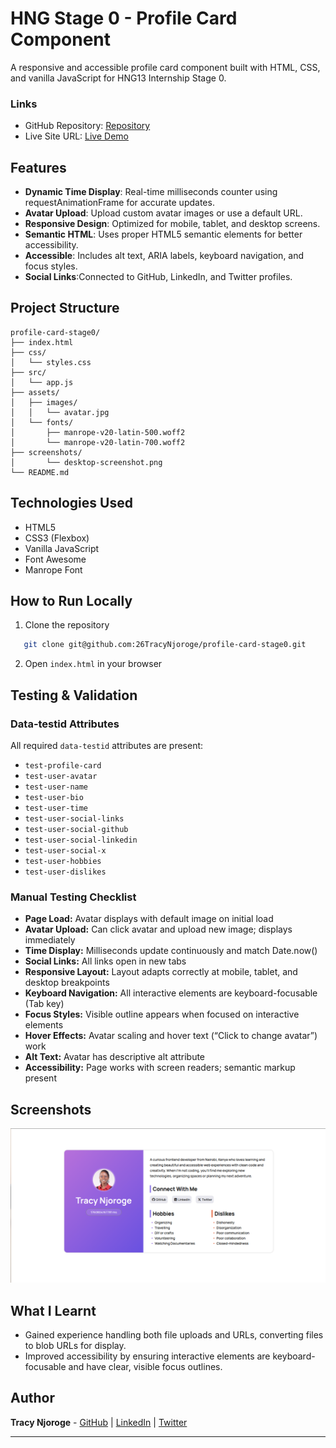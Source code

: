 # HNG Stage 0 - Profile Card Component
A responsive and accessible profile card component built with HTML, CSS, and vanilla JavaScript for HNG13 Internship Stage 0.

### Links

- GitHub Repository: [Repository](https://github.com/26TracyNjoroge/profile-card-stage0)
- Live Site URL: [Live Demo](https://profile-card-two-pearl.vercel.app/)

## Features

- **Dynamic Time Display**: Real-time milliseconds counter using requestAnimationFrame for accurate updates.
- **Avatar Upload**: Upload custom avatar images or use a default URL.
- **Responsive Design**: Optimized for mobile, tablet, and desktop screens.
- **Semantic HTML**: Uses proper HTML5 semantic elements for better accessibility.
- **Accessible**: Includes alt text, ARIA labels, keyboard navigation, and focus styles.
- **Social Links**:Connected to GitHub, LinkedIn, and Twitter profiles.

## Project Structure
```
profile-card-stage0/
├── index.html          
├── css/
│   └── styles.css      
├── src/
│   └── app.js         
├── assets/
│   ├── images/
│   │   └── avatar.jpg 
│   └── fonts/
│       ├── manrope-v20-latin-500.woff2
│       └── manrope-v20-latin-700.woff2
├── screenshots/ 
│       └── desktop-screenshot.png
└── README.md           
```

## Technologies Used

- HTML5
- CSS3 (Flexbox)
- Vanilla JavaScript
- Font Awesome 
- Manrope Font


## How to Run Locally
1. Clone the repository
```bash
   git clone git@github.com:26TracyNjoroge/profile-card-stage0.git
```
2. Open `index.html` in your browser

## Testing & Validation

### Data-testid Attributes

All required `data-testid` attributes are present:

- `test-profile-card`
- `test-user-avatar`
- `test-user-name`
- `test-user-bio`
- `test-user-time`
- `test-user-social-links`
- `test-user-social-github`
- `test-user-social-linkedin`
- `test-user-social-x`
- `test-user-hobbies`
- `test-user-dislikes`

### Manual Testing Checklist

- **Page Load:** Avatar displays with default image on initial load  
- **Avatar Upload:** Can click avatar and upload new image; displays immediately  
- **Time Display:** Milliseconds update continuously and match Date.now()  
- **Social Links:** All links open in new tabs
- **Responsive Layout:** Layout adapts correctly at mobile, tablet, and desktop breakpoints  
- **Keyboard Navigation:** All interactive elements are keyboard-focusable (Tab key)  
- **Focus Styles:** Visible outline appears when focused on interactive elements  
- **Hover Effects:** Avatar scaling and hover text (“Click to change avatar”) work  
- **Alt Text:** Avatar has descriptive alt attribute  
- **Accessibility:** Page works with screen readers; semantic markup present  

## Screenshots
![Desktop View](screenshots/desktop-screenshot.png)

## What I Learnt

- Gained experience handling both file uploads and URLs, converting files to blob URLs for display.  
- Improved accessibility by ensuring interactive elements are keyboard-focusable and have clear, visible focus outlines.


## Author

**Tracy Njoroge** - [GitHub](https://github.com/26TracyNjoroge) | [LinkedIn](https://www.linkedin.com/in/tracynjoroge/) | [Twitter](https://x.com/TracyNjoro90134)

---
